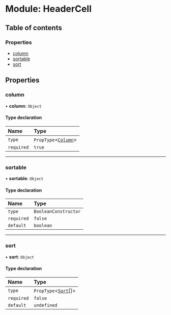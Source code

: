 # Module: HeaderCell

## Table of contents

### Properties

- [column](undefined)
- [sortable](undefined)
- [sort](undefined)

## Properties

### column

• **column**: `Object`

#### Type declaration

| Name | Type |
| :------ | :------ |
| `type` | `PropType`\<[`Column`](../interfaces/Column.md)\> |
| `required` | ``true`` |

___

### sortable

• **sortable**: `Object`

#### Type declaration

| Name | Type |
| :------ | :------ |
| `type` | `BooleanConstructor` |
| `required` | ``false`` |
| `default` | `boolean` |

___

### sort

• **sort**: `Object`

#### Type declaration

| Name | Type |
| :------ | :------ |
| `type` | `PropType`\<[`Sort`](../interfaces/Sort.md)[]\> |
| `required` | ``false`` |
| `default` | `undefined` |
